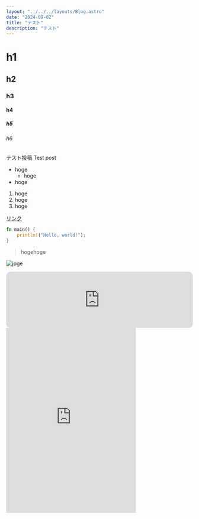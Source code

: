 ```yaml
---
layout: "../../../layouts/Blog.astro"
date: "2024-09-02"
title: "テスト"
description: "テスト"
---
```


# h1
## h2
### h3
#### h4
##### h5
###### h6

テスト投稿
Test post

- hoge
  - hoge
- hoge

1. hoge
2. hoge
3. hoge

[リンク](https://example.com)

```rust
fn main() {
    println!("Hello, world!");
}
```

> hogehoge

![jpge](https://yt3.googleusercontent.com/ytc/AIdro_m_bi6dwTbNMQlZumsCFBUschMnmERO6XSPPtJX8Q=s900-c-k-c0x00ffffff-no-rj)

<iframe style="border-radius:12px" src="https://open.spotify.com/embed/track/7ncPjJBktLEOpstY5JOUMK?utm_source=generator" width="100%" height="152" frameBorder="0" allowfullscreen="" allow="autoplay; clipboard-write; encrypted-media; fullscreen; picture-in-picture" loading="lazy"></iframe>

<iframe src="https://canary.discord.com/widget?id=1155472831744856164&theme=dark" width="350" height="500" allowtransparency="true" frameborder="0" sandbox="allow-popups allow-popups-to-escape-sandbox allow-same-origin allow-scripts"></iframe>
